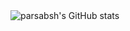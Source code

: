 <!-- Hi <img src="https://github.com/TheDudeThatCode/TheDudeThatCode/blob/master/Assets/Hi.gif" width="30px">
============================================================================================================================================== -->

<div width="100%" align="center">
<a href="http://www.github.com/parsabsh" align="left"><img align="left" src="https://github-readme-stats.vercel.app/api?username=parsabsh&show_icons=true&hide=&count_private=true&title_color=14b8a6&text_color=ffffff&icon_color=ec4899&bg_color=1c1917&hide_border=true&show_icons=true" alt="parsabsh's GitHub stats" /></a>
<!--
<a href="https://github.com/parsabsh"><img src="https://github-readme-stats.vercel.app/api/top-langs/?username=parsabsh&langs_count=10&title_color=14b8a6&text_color=ffffff&icon_color=ec4899&bg_color=1c1917&hide_border=true&locale=en&custom_title=Top%20%Languages" alt="Top Languages" /></a>
</div>
-->

